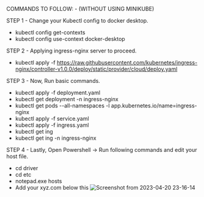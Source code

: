 COMMANDS TO FOLLOW: - (WITHOUT USING MINIKUBE)


STEP 1 - Change your Kubectl config to docker desktop.

- kubectl config get-contexts
- kubectl config use-context docker-desktop



STEP 2 - Applying ingress-nginx server to proceed.

- kubectl apply -f https://raw.githubusercontent.com/kubernetes/ingress-nginx/controller-v1.0.0/deploy/static/provider/cloud/deploy.yaml




STEP 3 - Now, Run basic commands.


- kubectl apply -f deployment.yaml
- kubectl get deployment -n ingress-nginx
- kubectl get pods --all-namespaces -l app.kubernetes.io/name=ingress-nginx
- kubectl apply -f service.yaml
- kubectl apply -f ingress.yaml
- kubectl get ing
- kubectl get ing -n ingress-nginx

STEP 4 - Lastly, Open Powershell -> Run following commands and edit your host file.

- cd driver
- cd etc
- notepad.exe hosts
- Add your xyz.com below this
![Screenshot from 2023-04-20 23-16-14](https://user-images.githubusercontent.com/60013210/233446896-92acffbc-85f3-4d6f-ae15-150db3770dd1.png)
